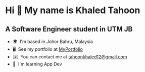 Hi 👋 My name is Khaled Tahoon
==============================

A Software Engineer student in UTM JB
-------------------------------------

*   🌍  I'm based in Johor Bahru, Malaysia
*   🖥️  See my portfolio at [MyPortfolio](http://komsait.github.io/myProfile)
*   ✉️  You can contact me at [tahoonkhaled12@gmail.com](mailto:tahoonkhaled12@gmail.com)
*   🧠  I'm learning App Dev
